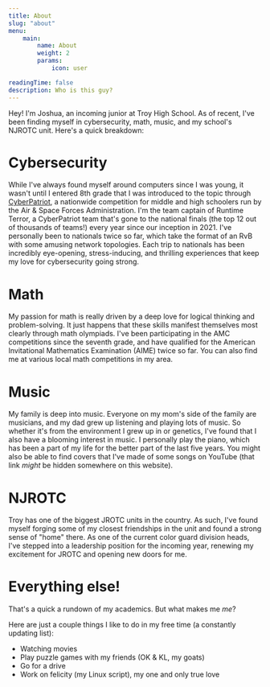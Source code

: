 ```yaml
---
title: About
slug: "about"
menu:
    main:
        name: About
        weight: 2
        params:
            icon: user

readingTime: false
description: Who is this guy?
---
```


Hey! I'm Joshua, an incoming junior at Troy High School. As of recent, I've been finding myself in cybersecurity, math, music, and my school's NJROTC unit. Here's a quick breakdown:

# Cybersecurity

While I've always found myself around computers since I was young, it wasn't until I entered 8th grade that I was introduced to the topic through [CyberPatriot](https://www.uscyberpatriot.org), a nationwide competition for middle and high schoolers run by the Air & Space Forces Administration. I'm the team captain of Runtime Terror, a CyberPatriot team that's gone to the national finals (the top 12 out of thousands of teams!) every year since our inception in 2021. I've personally been to nationals twice so far, which take the format of an RvB with some amusing network topologies. Each trip to nationals has been incredibly eye-opening, stress-inducing, and thrilling experiences that keep my love for cybersecurity going strong.

# Math

My passion for math is really driven by a deep love for logical thinking and problem-solving. It just happens that these skills manifest themselves most clearly through math olympiads. I've been participating in the AMC competitions since the seventh grade, and have qualified for the American Invitational Mathematics Examination (AIME) twice so far. You can also find me at various local math competitions in my area.

# Music

My family is deep into music. Everyone on my mom's side of the family are musicians, and my dad grew up listening and playing lots of music. So whether it's from the environment I grew up in or genetics, I've found that I also have a blooming interest in music. I personally play the piano, which has been a part of my life for the better part of the last five years. You might also be able to find covers that I've made of some songs on YouTube (that link *might* be hidden somewhere on this website).

# NJROTC

Troy has one of the biggest JROTC units in the country. As such, I've found myself forging some of my closest friendships in the unit and found a strong sense of "home" there. As one of the current color guard division heads, I've stepped into a leadership position for the incoming year, renewing my excitement for JROTC and opening new doors for me.

# Everything else!

That's a quick a rundown of my academics. But what makes me *me*?

Here are just a couple things I like to do in my free time (a constantly updating list): 
- Watching movies
- Play puzzle games with my friends (OK & KL, my goats)
- Go for a drive
- Work on felicity (my Linux script), my one and only true love